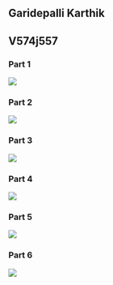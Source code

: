 ## Garidepalli Karthik

## V574j557

### Part 1

![](./screenshots/one.png)

### Part 2

![](./screenshots/two.png)

### Part 3

![](./screenshots/three.png)

### Part 4

![](./screenshots/four.png)

### Part 5

![](./screenshots/five.png)

### Part 6

![](./screenshots/six.png)
